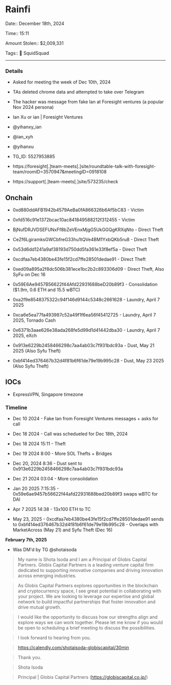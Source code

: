 # Rainfi 

Date:: December 18th, 2024

Time:: 15:11

Amount Stolen:: $2,009,331

Tags:: 🔑 SquidSquad

---

### Details

- Asked for meeting the week of Dec 10th, 2024

- TAs deleted chrome data and attempted to take over Telegram

- The hacker was message from fake Ian at Foresight ventures (a popular Nov 2024 persona)

- Ian Xu  or ian | Foresight Ventures

- @yihanxy_ian

- @ian_xyh

- @yihanxu

- TG_ID: 5527953885

- https://foresight[.]team-meets[.]site/roundtable-talk-with-foresight-team/roomID=3570947&meetingID=0918108

- https://support[.]team-meets[.]site/573235/check



## Onchain

- 0xd880ddAFB1942b4579AeBa0fA866326b6Af5bC83 - Victim

- 0xfd516c91e1372bcac10ac841849588212f312455 - Victim



- BjNufDRJVDSEFUNxFf8bZeVEnxMjgG5UkGGQgKRXqNto - Direct Theft

- CeZf6LgiramksGWCbfreG33hu1tQVe4BM1YxbQKb5ru8 - Direct Theft

- 0x53d6dd1241a9af38193d750dd5fa361e33f8ef5a - Direct Theft

- 0xcdfaa7eb4380be43fe15f2cd7ffe28501dedae91 - Direct Theft

- 0xed09a895a2f8dc506b381ece1bc2b2c893306d09 - Direct Theft, Also SyFu on Dec 16

- 0x59E6Ae9457B56622f44Afd22931688beD20b89f3 - Consolidation ($1.9m, 0.6 ETH and 15.5 wBTC)

- 0xa2f9e8548375322c94f146d9144c5348c2661628 - Laundry, April 7 2025

- 0xca6e5ea77fa493987c52a49f1f6ea56f45412725 - Laundry, April 7 2025, Tornado Cash

- 0x6371b3aae626e38ada268fe5d99d1d41442dba30 - Laundry, April 7 2025, eXch

- 0x913e6229b2458466298c7aa4ab03c7f931bdc93a - Dust, May 21 2025 (Also Syfu Theft)

- 0xbf414ed376467b32d4f81b6f61de79e19b995c28 - Dust, May 23 2025 (Also Syfu Theft)



## IOCs

- ExpressVPN, Singapore timezone



### Timeline



- Dec 10 2024 - Fake Ian from Foresight Ventures messages + asks for call

- Dec 18 2024 - Call was schedueled for Dec 18th, 2024

- Dec 18 2024 15:11 - Theft

- Dec 19 2024 8:00 - More SOL Thefts + Bridges

- Dec 20, 2024 8:36 - Dust sent to 0x913e6229b2458466298c7aa4ab03c7f931bdc93a 

- Dec 21 2024 03:04 - More consolidation

- Jan 20 2025 7:15:35 - 0x59e6ae9457b56622f44afd22931688bed20b89f3 swaps wBTC for DAI

- Apr 7 2025 14:38 - 13x100 ETH to TC

- May 23, 2025 - 0xcdfaa7eb4380be43fe15f2cd7ffe28501dedae91 sends to 0xbf414ed376467b32d4f81b6f61de79e19b995c28 - Overlaps with MarketAcross (May 21) and Syfu Theft (Dec 16)




**February 7th, 2025** 

- Was DM'd by TG @shotaisoda 

> My name is Shota Isoda and I am a Principal of Globis Capital Partners. Globis Capital Partners is a leading venture capital firm dedicated to supporting innovative companies and driving innovation across emerging industries.

> As Globis Capital Partners explores opportunities in the blockchain and cryptocurrency space, I see great potential in collaborating with your project. We are looking to leverage our expertise and global network to build impactful partnerships that foster innovation and drive mutual growth.

> I would like the opportunity to discuss how our strengths align and explore ways we can work together. Please let me know if you would be open to scheduling a brief meeting to discuss the possibilities.

> I look forward to hearing from you.

> https://calendly.com/shotaisoda-globiscapital/30min

> Thank you.

> Shota Isoda

> Principal | Globis Capital Partners (https://globiscapital.co.jp/)

